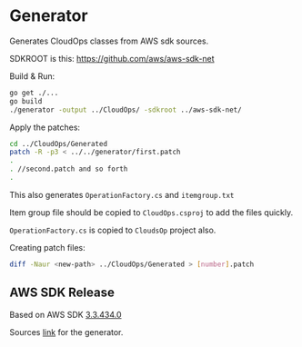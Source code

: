 # Generator

Generates CloudOps classes from AWS sdk sources.

SDKROOT is this: https://github.com/aws/aws-sdk-net

Build & Run:

```bash
go get ./...
go build 
./generator -output ../CloudOps/ -sdkroot ../aws-sdk-net/
```

Apply the patches:

```bash
cd ../CloudOps/Generated
patch -R -p3 < ../../generator/first.patch
.
. //second.patch and so forth 
.
```

This also generates `OperationFactory.cs` and `itemgroup.txt`

Item group file should be copied to `CloudOps.csproj` to add the files quickly.

`OperationFactory.cs` is copied to `CloudsOp` project also.

Creating patch files:

```bash
diff -Naur <new-path> ../CloudOps/Generated > [number].patch
```

## AWS SDK Release

Based on AWS SDK [3.3.434.0](https://github.com/aws/aws-sdk-net/releases/tag/3.3.434.0)

Sources [link](https://github.com/aws/aws-sdk-net/archive/3.3.434.0.tar.gz) for the generator.